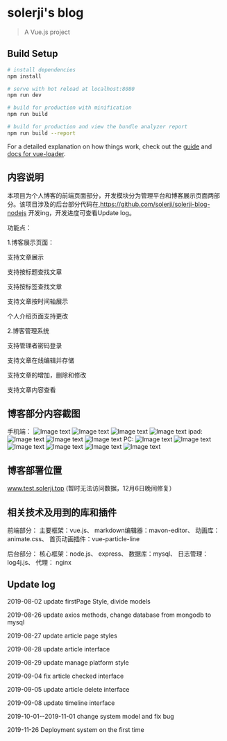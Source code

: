 # solerji's blog

> A Vue.js project

## Build Setup

``` bash
# install dependencies
npm install

# serve with hot reload at localhost:8080
npm run dev

# build for production with minification
npm run build

# build for production and view the bundle analyzer report
npm run build --report
```

For a detailed explanation on how things work, check out the [guide](http://vuejs-templates.github.io/webpack/) and [docs for vue-loader](http://vuejs.github.io/vue-loader).

## 内容说明
本项目为个人博客的前端页面部分，开发模块分为管理平台和博客展示页面两部分。该项目涉及的后台部分代码在,https://github.com/solerji/solerji-blog-nodejs 开发ing，开发进度可查看Update log。

功能点：

1.博客展示页面：

支持文章展示

支持按标题查找文章

支持按标签查找文章

支持文章按时间轴展示

个人介绍页面支持更改

2.博客管理系统

支持管理者密码登录

支持文章在线编辑并存储

支持文章的增加，删除和修改

支持文章内容查看

## 博客部分内容截图
手机端：
![Image text](https://github.com/solerji/blogPage-vue.js/blob/master/src/assets/images/small1.jpg?raw=true)
![Image text](https://github.com/solerji/blogPage-vue.js/blob/master/src/assets/images/small2.jpg?raw=true)
![Image text](https://github.com/solerji/blogPage-vue.js/blob/master/src/assets/images/small3.jpg?raw=true)
![Image text](https://github.com/solerji/blogPage-vue.js/blob/master/src/assets/images/small4.jpg?raw=true)
ipad:
![Image text](https://github.com/solerji/blogPage-vue.js/blob/master/src/assets/images/QQ20191206-2.png?raw=true)
![Image text](https://github.com/solerji/blogPage-vue.js/blob/master/src/assets/images/4.png?raw=true)
![Image text](https://github.com/solerji/blogPage-vue.js/blob/master/src/assets/images/5.png?raw=true)
PC:
![Image text](https://github.com/solerji/blogPage-vue.js/blob/master/src/assets/images/big1.png?raw=true)
![Image text](https://github.com/solerji/blogPage-vue.js/blob/master/src/assets/images/big2.png?raw=true)
![Image text](https://github.com/solerji/blogPage-vue.js/blob/master/src/assets/images/big3.png?raw=true)
![Image text](https://github.com/solerji/blogPage-vue.js/blob/master/src/assets/images/big4.png?raw=true)
![Image text](https://github.com/solerji/blogPage-vue.js/blob/master/src/assets/images/big6.png?raw=true)
![Image text](https://github.com/solerji/blogPage-vue.js/blob/master/src/assets/images/big7.png?raw=true)


## 博客部署位置
www.test.solerji.top
(暂时无法访问数据，12月6日晚间修复）

## 相关技术及用到的库和插件
前端部分：
主要框架：vue.js、
markdown编辑器：mavon-editor、
动画库：animate.css、
首页动画插件：vue-particle-line

后台部分：
核心框架：node.js、
express、
数据库：mysql、
日志管理：log4j.js、
代理： nginx


## Update log
2019-08-02 update firstPage Style, divide models

2019-08-26 update axios methods, change database from mongodb to mysql

2019-08-27 update article page styles

2019-08-28 update article interface

2019-08-29 update manage platform style

2019-09-04 fix article checked interface

2019-09-05 update article delete interface

2019-09-08 update timeline interface

2019-10-01--2019-11-01 change system model and fix bug

2019-11-26 Deployment system on the first time
